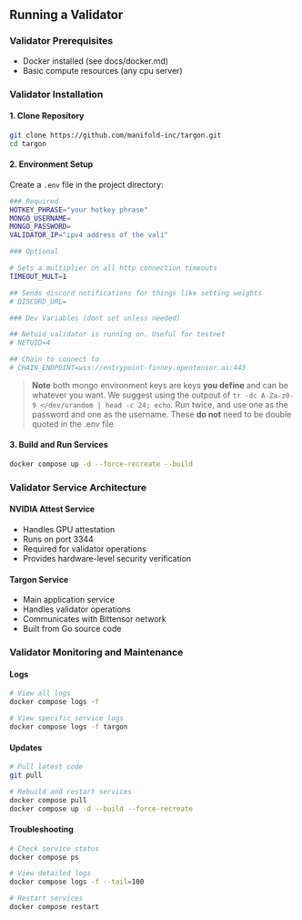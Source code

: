 ## Running a Validator

### Validator Prerequisites

- Docker installed (see docs/docker.md)
- Basic compute resources (any cpu server)

### Validator Installation

#### 1. Clone Repository

```bash
git clone https://github.com/manifold-inc/targon.git
cd targon
```

#### 2. Environment Setup

Create a `.env` file in the project directory:

```bash
### Required
HOTKEY_PHRASE="your hotkey phrase"
MONGO_USERNAME=
MONGO_PASSWORD=
VALIDATOR_IP="ipv4 address of the vali"

### Optional

# Sets a multiplier on all http connection timeouts
TIMEOUT_MULT=1

## Sends discord notifications for things like setting weights
# DISCORD_URL=

### Dev Variables (dont set unless needed)

## Netuid validator is running on. Useful for testnet
# NETUID=4

## Chain to connect to
# CHAIN_ENDPOINT=wss://entrypoint-finney.opentensor.ai:443


```

> **Note** both mongo environment keys are keys **you define** and can be
> whatever you want. We suggest using the outpout of
> `tr -dc A-Za-z0-9 </dev/urandom | head -c 24; echo`. Run twice, and use one as
> the password and one as the username. These **do not** need to be double
> quoted in the .env file

#### 3. Build and Run Services

```bash
docker compose up -d --force-recreate --build
```

### Validator Service Architecture

#### NVIDIA Attest Service

- Handles GPU attestation
- Runs on port 3344
- Required for validator operations
- Provides hardware-level security verification

#### Targon Service

- Main application service
- Handles validator operations
- Communicates with Bittensor network
- Built from Go source code

### Validator Monitoring and Maintenance

#### Logs

```bash
# View all logs
docker compose logs -f

# View specific service logs
docker compose logs -f targon
```

#### Updates

```bash
# Pull latest code
git pull

# Rebuild and restart services
docker compose pull
docker compose up -d --build --force-recreate
```

#### Troubleshooting

```bash
# Check service status
docker compose ps

# View detailed logs
docker compose logs -f --tail=100

# Restart services
docker compose restart
```
